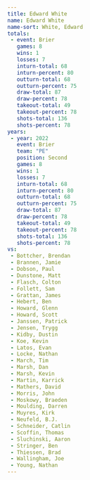 ```yaml
---
title: Edward White
name: Edward White
name-sort: White, Edward
totals:
 - event: Brier
   games: 8
   wins: 1
   losses: 7
   inturn-total: 68
   inturn-percent: 80
   outturn-total: 68
   outturn-percent: 75
   draw-total: 87
   draw-percent: 78
   takeout-total: 49
   takeout-percent: 78
   shots-total: 136
   shots-percent: 78
years:
 - year: 2022
   event: Brier
   team: "PE"
   position: Second
   games: 8
   wins: 1
   losses: 7
   inturn-total: 68
   inturn-percent: 80
   outturn-total: 68
   outturn-percent: 75
   draw-total: 87
   draw-percent: 78
   takeout-total: 49
   takeout-percent: 78
   shots-total: 136
   shots-percent: 78
vs:
 - Bottcher, Brendan
 - Brannen, Jamie
 - Dobson, Paul
 - Dunstone, Matt
 - Flasch, Colton
 - Follett, Sam
 - Grattan, James
 - Hebert, Ben
 - Howard, Glenn
 - Howard, Scott
 - Janssen, Patrick
 - Jensen, Trygg
 - Kidby, Dustin
 - Koe, Kevin
 - Latos, Evan
 - Locke, Nathan
 - March, Tim
 - Marsh, Dan
 - Marsh, Kevin
 - Martin, Karrick
 - Mathers, David
 - Morris, John
 - Moskowy, Braeden
 - Moulding, Darren
 - Muyres, Kirk
 - Neufeld, B.J.
 - Schneider, Catlin
 - Scoffin, Thomas
 - Sluchinski, Aaron
 - Stringer, Ben
 - Thiessen, Brad
 - Wallingham, Joe
 - Young, Nathan
---
```

